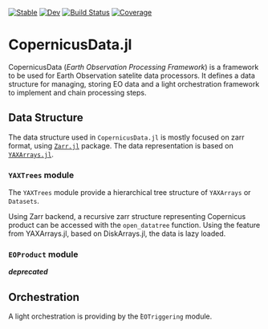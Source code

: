 [![Stable](https://img.shields.io/badge/docs-stable-blue.svg)](https://vlevasseur073.github.io/CopernicusData.jl/stable/)
[![Dev](https://img.shields.io/badge/docs-dev-blue.svg)](https://vlevasseur073.github.io/CopernicusData.jl/dev/)
[![Build Status](https://github.com/vlevasseur073/CopernicusData.jl/actions/workflows/CI.yml/badge.svg?branch=main)](https://github.com/vlevasseur073/CopernicusData.jl/actions/workflows/CI.yml?query=branch%3Amain)
[![Coverage](https://codecov.io/gh/vlevasseur073/CopernicusData.jl/branch/main/graph/badge.svg)](https://codecov.io/gh/vlevasseur073/CopernicusData.jl)

# CopernicusData.jl

CopernicusData (*Earth Observation Processing Framework*) is a framework to be used for Earth Observation satelite data processors.
It defines a data structure for managing, storing EO data and a light orchestration framework to implement and chain processing steps.

## Data Structure

The data structure used in `CopernicusData.jl` is mostly focused on zarr format, 
using [`Zarr.jl`](https://github.com/JuliaIO/Zarr.jl) package.
The data representation is based on [`YAXArrays.jl`](https://github.com/JuliaDataCubes/YAXArrays.jl).

### `YAXTrees` module

 The `YAXTrees` module provide a hierarchical tree structure of `YAXArrays` or `Datasets`.

Using Zarr backend, a recursive zarr structure representing Copernicus product can be accessed with the `open_datatree`
function.
Using the feature from YAXArrays.jl, based on DiskArrays.jl, the data is lazy loaded.

### `EOProduct` module

***deprecated***

## Orchestration

A light orchestration is providing by the ̀`EOTriggering` module.


